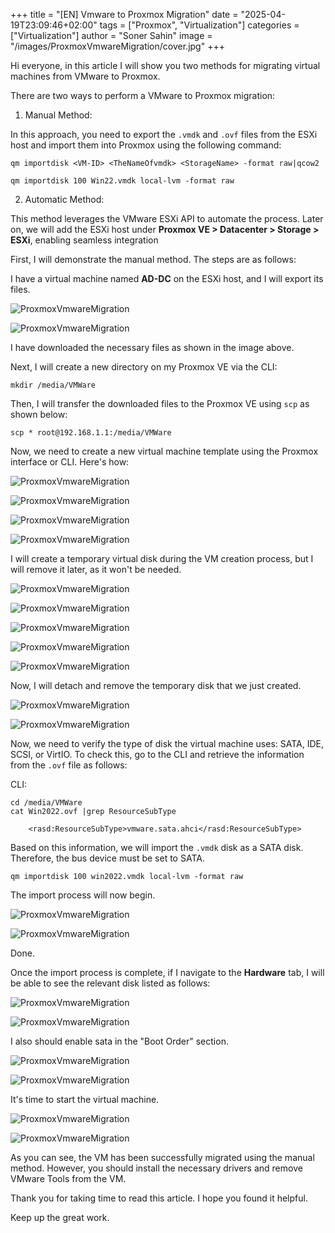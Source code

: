 +++
title = "[EN] Vmware to Proxmox Migration"
date = "2025-04-19T23:09:46+02:00"
tags = ["Proxmox", "Virtualization"]
categories = ["Virtualization"]
author = "Soner Sahin"
image = "/images/ProxmoxVmwareMigration/cover.jpg"
+++

Hi everyone, in this article I will show you two methods for migrating virtual machines from VMware to Proxmox.

There are two ways to perform a VMware to Proxmox migration:

1. Manual Method:

In this approach, you need to export the `.vmdk` and `.ovf` files from the ESXi host and import them into Proxmox using the following command:

```
qm importdisk <VM-ID> <TheNameOfvmdk> <StorageName> -format raw|qcow2

qm importdisk 100 Win22.vmdk local-lvm -format raw
```

2. Automatic Method:

This method leverages the VMware ESXi API to automate the process. Later on, we will add the ESXi host under **Proxmox VE > Datacenter > Storage > ESXi**, enabling seamless integration

First, I will demonstrate the manual method. The steps are as follows:

I have a virtual machine named **AD-DC** on the ESXi host, and I will export its files.

![ProxmoxVmwareMigration](/images/ProxmoxVmwareMigration/1.png)

![ProxmoxVmwareMigration](/images/ProxmoxVmwareMigration/2.png)

I have downloaded the necessary files as shown in the image above.  

Next, I will create a new directory on my Proxmox VE via the CLI:

```
mkdir /media/VMWare
```

Then, I will transfer the downloaded files to the Proxmox VE using `scp` as shown below:

```
scp * root@192.168.1.1:/media/VMWare
```

Now, we need to create a new virtual machine template using the Proxmox interface or CLI. Here's how:

![ProxmoxVmwareMigration](/images/ProxmoxVmwareMigration/3.jpg)

![ProxmoxVmwareMigration](/images/ProxmoxVmwareMigration/4.png)

![ProxmoxVmwareMigration](/images/ProxmoxVmwareMigration/5.png)

![ProxmoxVmwareMigration](/images/ProxmoxVmwareMigration/6.png)

I will create a temporary virtual disk during the VM creation process, but I will remove it later, as it won't be needed.

![ProxmoxVmwareMigration](/images/ProxmoxVmwareMigration/7.png)

![ProxmoxVmwareMigration](/images/ProxmoxVmwareMigration/8.png)

![ProxmoxVmwareMigration](/images/ProxmoxVmwareMigration/9.png)

![ProxmoxVmwareMigration](/images/ProxmoxVmwareMigration/10.png)

![ProxmoxVmwareMigration](/images/ProxmoxVmwareMigration/11.png)

Now, I will detach and remove the temporary disk that we just created.

![ProxmoxVmwareMigration](/images/ProxmoxVmwareMigration/12.jpg)

![ProxmoxVmwareMigration](/images/ProxmoxVmwareMigration/13.jpg)

Now, we need to verify the type of disk the virtual machine uses: SATA, IDE, SCSI, or VirtIO. To check this, go to the CLI and retrieve the information from the `.ovf` file as follows:

CLI:

```
cd /media/VMWare
cat Win2022.ovf |grep ResourceSubType

	<rasd:ResourceSubType>vmware.sata.ahci</rasd:ResourceSubType>
```

Based on this information, we will import the `.vmdk` disk as a SATA disk. Therefore, the bus device must be set to SATA.

```
qm importdisk 100 win2022.vmdk local-lvm -format raw
```

The import process will now begin.

![ProxmoxVmwareMigration](/images/ProxmoxVmwareMigration/14.png)

![ProxmoxVmwareMigration](/images/ProxmoxVmwareMigration/15.png)

Done.

Once the import process is complete, if I navigate to the **Hardware** tab, I will be able to see the relevant disk listed as follows:

![ProxmoxVmwareMigration](/images/ProxmoxVmwareMigration/16.jpg)

![ProxmoxVmwareMigration](/images/ProxmoxVmwareMigration/17.png)

I also should enable sata in the "Boot Order" section.

![ProxmoxVmwareMigration](/images/ProxmoxVmwareMigration/18.jpg)

![ProxmoxVmwareMigration](/images/ProxmoxVmwareMigration/19.png)

It's time to start the virtual machine.

![ProxmoxVmwareMigration](/images/ProxmoxVmwareMigration/20.png)

![ProxmoxVmwareMigration](/images/ProxmoxVmwareMigration/21.png)

As you can see, the VM has been successfully migrated using the manual method. However, you should install the necessary drivers and remove VMware Tools from the VM.

Thank you for taking time to read this article. I hope you found it helpful.

Keep up the great work.





